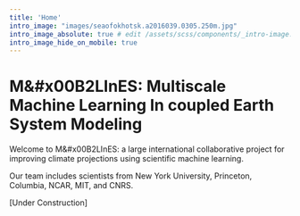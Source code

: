 ```yaml
---
title: 'Home'
intro_image: "images/seaofokhotsk.a2016039.0305.250m.jpg"
intro_image_absolute: true # edit /assets/scss/components/_intro-image.scss for full control
intro_image_hide_on_mobile: true
---
```


# M&#x00B2LInES: Multiscale Machine Learning In coupled Earth System Modeling 

Welcome to M&#x00B2LInES: a large international collaborative project for improving climate projections using scientific machine learning. 

Our team includes scientists from New York University, Princeton, Columbia, NCAR, MIT, and CNRS. 

[Under Construction]

